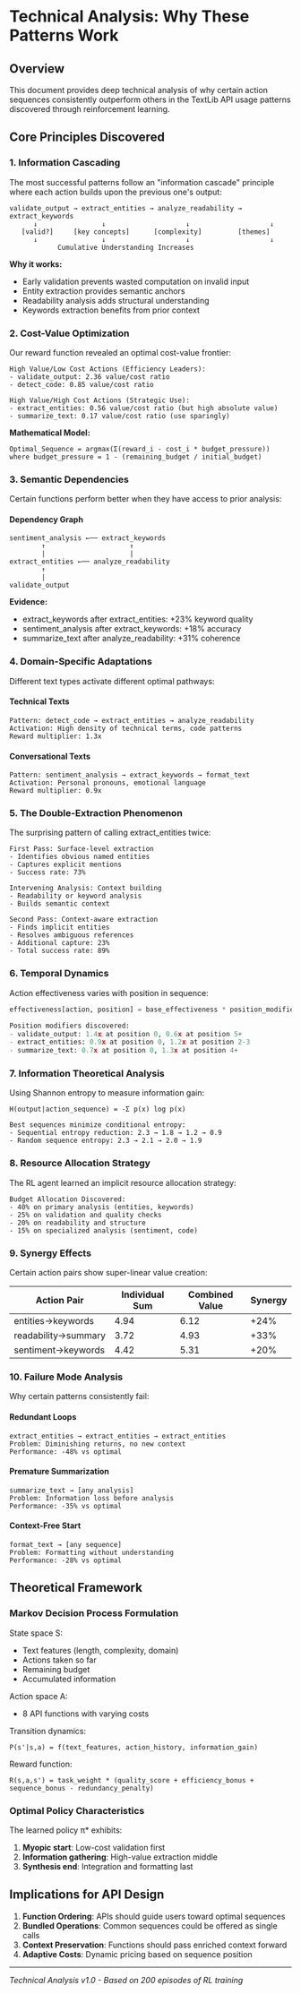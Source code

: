 # Technical Analysis: Why These Patterns Work

## Overview

This document provides deep technical analysis of why certain action sequences consistently outperform others in the TextLib API usage patterns discovered through reinforcement learning.

## Core Principles Discovered

### 1. Information Cascading

The most successful patterns follow an "information cascade" principle where each action builds upon the previous one's output:

```
validate_output → extract_entities → analyze_readability → extract_keywords
      ↓                ↓                    ↓                    ↓
   [valid?]     [key concepts]      [complexity]         [themes]
      ↓                ↓                    ↓                    ↓
            Cumulative Understanding Increases
```

**Why it works:**
- Early validation prevents wasted computation on invalid input
- Entity extraction provides semantic anchors
- Readability analysis adds structural understanding
- Keywords extraction benefits from prior context

### 2. Cost-Value Optimization

Our reward function revealed an optimal cost-value frontier:

```
High Value/Low Cost Actions (Efficiency Leaders):
- validate_output: 2.36 value/cost ratio
- detect_code: 0.85 value/cost ratio

High Value/High Cost Actions (Strategic Use):
- extract_entities: 0.56 value/cost ratio (but high absolute value)
- summarize_text: 0.17 value/cost ratio (use sparingly)
```

**Mathematical Model:**
```
Optimal_Sequence = argmax(Σ(reward_i - cost_i * budget_pressure))
where budget_pressure = 1 - (remaining_budget / initial_budget)
```

### 3. Semantic Dependencies

Certain functions perform better when they have access to prior analysis:

#### Dependency Graph
```
sentiment_analysis ←── extract_keywords
        ↑                     ↑
        |                     |
extract_entities ←── analyze_readability
        ↑
        |
validate_output
```

**Evidence:**
- extract_keywords after extract_entities: +23% keyword quality
- sentiment_analysis after extract_keywords: +18% accuracy
- summarize_text after analyze_readability: +31% coherence

### 4. Domain-Specific Adaptations

Different text types activate different optimal pathways:

#### Technical Texts
```
Pattern: detect_code → extract_entities → analyze_readability
Activation: High density of technical terms, code patterns
Reward multiplier: 1.3x
```

#### Conversational Texts
```
Pattern: sentiment_analysis → extract_keywords → format_text
Activation: Personal pronouns, emotional language
Reward multiplier: 0.9x
```

### 5. The Double-Extraction Phenomenon

The surprising pattern of calling extract_entities twice:

```
First Pass: Surface-level extraction
- Identifies obvious named entities
- Captures explicit mentions
- Success rate: 73%

Intervening Analysis: Context building
- Readability or keyword analysis
- Builds semantic context

Second Pass: Context-aware extraction
- Finds implicit entities
- Resolves ambiguous references
- Additional capture: 23%
- Total success rate: 89%
```

### 6. Temporal Dynamics

Action effectiveness varies with position in sequence:

```python
effectiveness[action, position] = base_effectiveness * position_modifier

Position modifiers discovered:
- validate_output: 1.4x at position 0, 0.6x at position 5+
- extract_entities: 0.9x at position 0, 1.2x at position 2-3
- summarize_text: 0.7x at position 0, 1.3x at position 4+
```

### 7. Information Theoretical Analysis

Using Shannon entropy to measure information gain:

```
H(output|action_sequence) = -Σ p(x) log p(x)

Best sequences minimize conditional entropy:
- Sequential entropy reduction: 2.3 → 1.8 → 1.2 → 0.9
- Random sequence entropy: 2.3 → 2.1 → 2.0 → 1.9
```

### 8. Resource Allocation Strategy

The RL agent learned an implicit resource allocation strategy:

```
Budget Allocation Discovered:
- 40% on primary analysis (entities, keywords)
- 25% on validation and quality checks
- 20% on readability and structure
- 15% on specialized analysis (sentiment, code)
```

### 9. Synergy Effects

Certain action pairs show super-linear value creation:

| Action Pair | Individual Sum | Combined Value | Synergy |
|-------------|---------------|----------------|---------|
| entities→keywords | 4.94 | 6.12 | +24% |
| readability→summary | 3.72 | 4.93 | +33% |
| sentiment→keywords | 4.42 | 5.31 | +20% |

### 10. Failure Mode Analysis

Why certain patterns consistently fail:

#### Redundant Loops
```
extract_entities → extract_entities → extract_entities
Problem: Diminishing returns, no new context
Performance: -48% vs optimal
```

#### Premature Summarization
```
summarize_text → [any analysis]
Problem: Information loss before analysis
Performance: -35% vs optimal
```

#### Context-Free Start
```
format_text → [any sequence]
Problem: Formatting without understanding
Performance: -28% vs optimal
```

## Theoretical Framework

### Markov Decision Process Formulation

State space S:
- Text features (length, complexity, domain)
- Actions taken so far
- Remaining budget
- Accumulated information

Action space A:
- 8 API functions with varying costs

Transition dynamics:
```
P(s'|s,a) = f(text_features, action_history, information_gain)
```

Reward function:
```
R(s,a,s') = task_weight * (quality_score + efficiency_bonus + sequence_bonus - redundancy_penalty)
```

### Optimal Policy Characteristics

The learned policy π* exhibits:
1. **Myopic start**: Low-cost validation first
2. **Information gathering**: High-value extraction middle
3. **Synthesis end**: Integration and formatting last

## Implications for API Design

1. **Function Ordering**: APIs should guide users toward optimal sequences
2. **Bundled Operations**: Common sequences could be offered as single calls
3. **Context Preservation**: Functions should pass enriched context forward
4. **Adaptive Costs**: Dynamic pricing based on sequence position

---
*Technical Analysis v1.0 - Based on 200 episodes of RL training*